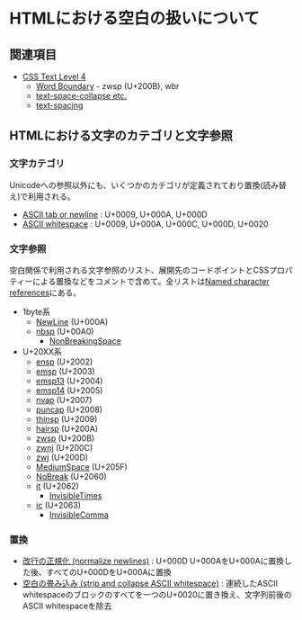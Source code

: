 # HTMLにおける空白の扱いについて

## 関連項目

* [CSS Text Level 4](https://www.w3.org/TR/css-text-4/)
  * [Word Boundary](https://www.w3.org/TR/css-text-4/#word-boundaries) - zwsp (U+200B), wbr
  * [text-space-collapse etc.](https://www.w3.org/TR/css-text-4/#white-space-collapsing)
  * [text-spacing](https://www.w3.org/TR/css-text-4/#text-spacing-property)

## HTMLにおける文字のカテゴリと文字参照

### 文字カテゴリ

Unicodeへの参照以外にも、いくつかのカテゴリが定義されており置換(読み替え)で利用される。

* [ASCII tab or newline](https://infra.spec.whatwg.org/#ascii-tab-or-newline) : U+0009, U+000A, U+000D
* [ASCII whitespace](https://infra.spec.whatwg.org/#ascii-whitespace) : U+0009, U+000A, U+000C, U+000D, U+0020

### 文字参照

空白関係で利用される文字参照のリスト、展開先のコードポイントとCSSプロパティーによる置換などをコメントで含めて。全リストは[Named character references](https://html.spec.whatwg.org/multipage/named-characters.html#entity-nbsp)にある。

* 1byte系
  * [NewLine](https://html.spec.whatwg.org/multipage/named-characters.html#entity-NewLine) (U+000A)
  * [nbsp](https://html.spec.whatwg.org/multipage/named-characters.html#entity-nbsp) (U+00A0)
    * [NonBreakingSpace](https://html.spec.whatwg.org/multipage/named-characters.html#entity-NonBreakingSpace)
* U+20XX系
  * [ensp](https://html.spec.whatwg.org/multipage/named-characters.html#entity-ensp) (U+2002)
  * [emsp](https://html.spec.whatwg.org/multipage/named-characters.html#entity-emsp) (U+2003)
  * [emsp13](https://html.spec.whatwg.org/multipage/named-characters.html#entity-emsp13) (U+2004)
  * [emsp14](https://html.spec.whatwg.org/multipage/named-characters.html#entity-emsp14) (U+2005)
  * [nvap](https://html.spec.whatwg.org/multipage/named-characters.html#entity-nvap) (U+2007)
  * [puncap](https://html.spec.whatwg.org/multipage/named-characters.html#entity-puncap) (U+2008)
  * [thinsp](https://html.spec.whatwg.org/multipage/named-characters.html#entity-thinsp) (U+2009)
  * [hairsp](https://html.spec.whatwg.org/multipage/named-characters.html#entity-hairsp) (U+200A)
  * [zwsp](https://html.spec.whatwg.org/multipage/named-characters.html#entity-ZeroWidthSpace) (U+200B)
  * [zwnj](https://html.spec.whatwg.org/multipage/named-characters.html#entity-zwnj) (U+200C)
  * [zwj](https://html.spec.whatwg.org/multipage/named-characters.html#entity-zwj) (U+200D)
  * [MediumSpace](https://html.spec.whatwg.org/multipage/named-characters.html#entity-MediumSpace) (U+205F)
  * [NoBreak](https://html.spec.whatwg.org/multipage/named-characters.html#entity-NoBreak) (U+2060)
  * [it](https://html.spec.whatwg.org/multipage/named-characters.html#entity-it) (U+2062)
    * [InvisibleTimes](https://html.spec.whatwg.org/multipage/named-characters.html#entity-InvisibleTimes)
  * [ic](https://html.spec.whatwg.org/multipage/named-characters.html#entity-ic) (U+2063)
    * [InvisibleComma](https://html.spec.whatwg.org/multipage/named-characters.html#entity-InvisibleComma)

### 置換

* [改行の正規化 (normalize newlines)](https://infra.spec.whatwg.org/#normalize-newlines) : U+000D U+000AをU+000Aに置換した後、すべてのU+000DをU+000Aに置換
* [空白の畳み込み (strip and collapse ASCII whitespace)](https://infra.spec.whatwg.org/#strip-and-collapse-ascii-whitespace) : 連続したASCII whitespaceのブロックのすべてを一つのU+0020に置き換え、文字列前後のASCII whitespaceを除去
